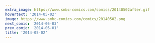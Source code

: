 ```yaml
---
extra_image: https://www.smbc-comics.com/comics/20140502after.gif
hovertext: '2014-05-02'
image: https://www.smbc-comics.com/comics/20140502.png
next_comic: '2014-05-03'
prev_comic: '2014-05-01'
title: '2014-05-02'
---
```


